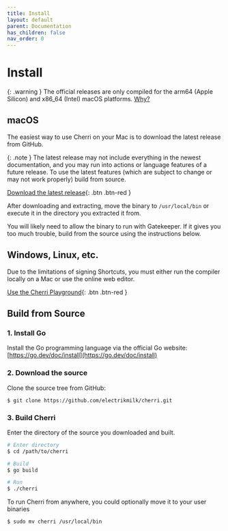 ```yaml
---
title: Install
layout: default
parent: Documentation
has_children: false
nav_order: 0
---
```


# Install

{: .warning }
The official releases are only compiled for the arm64 (Apple Silicon) and x86_64 (Intel) macOS platforms. [Why?](https://cherrilang.org/faq#why-macos-only)

## macOS

The easiest way to use Cherri on your Mac is to download the latest release from GitHub.

{: .note }
The latest release may not include everything in the newest documentation, and you may run into actions or language features of a future release. To use the latest features (which are subject to change or may not work properly) build from source.

[Download the latest release](https://github.com/electrikmilk/cherri/releases){: .btn .btn-red }

After downloading and extracting, move the binary to `/usr/local/bin` or execute it in the directory you extracted it from.

You will likely need to allow the binary to run with Gatekeeper. If it gives you too much trouble, build from the source using the instructions below.

## Windows, Linux, etc.

Due to the limitations of signing Shortcuts, you must either run the compiler locally on a Mac or use the online web editor.

[Use the Cherri Playground](https://playground.cherrilang.org/){: .btn .btn-red }

## Build from Source

### 1. Install Go

Install the Go programming language via the official Go website: [https://go.dev/doc/install](https://go.dev/doc/install)


### 2. Download the source

Clone the source tree from GitHub: 

```
$ git clone https://github.com/electrikmilk/cherri.git
```

### 3. Build Cherri

Enter the directory of the source you downloaded and built.

```bash
# Enter directory
$ cd /path/to/cherri

# Build
$ go build

# Run
$ ./cherri
```

To run Cherri from anywhere, you could optionally move it to your user binaries

```bash
$ sudo mv cherri /usr/local/bin
```
